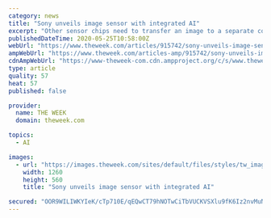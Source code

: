 ```yaml
---
category: news
title: "Sony unveils image sensor with integrated AI"
excerpt: "Other sensor chips need to transfer an image to a separate computer for that type of analysis, but Sony has built AI right into the processor itself"
publishedDateTime: 2020-05-25T10:58:00Z
webUrl: "https://www.theweek.com/articles/915742/sony-unveils-image-sensor-integrated-ai"
ampWebUrl: "https://www.theweek.com/articles-amp/915742/sony-unveils-image-sensor-integrated-ai"
cdnAmpWebUrl: "https://www-theweek-com.cdn.ampproject.org/c/s/www.theweek.com/articles-amp/915742/sony-unveils-image-sensor-integrated-ai"
type: article
quality: 57
heat: 57
published: false

provider:
  name: THE WEEK
  domain: theweek.com

topics:
  - AI

images:
  - url: "https://images.theweek.com/sites/default/files/styles/tw_image_9_4/public/gettyimages-2507455.jpg?itok=pMXJBFHb"
    width: 1260
    height: 560
    title: "Sony unveils image sensor with integrated AI"

secured: "OOR9WILIWKYIeK/cTp710E/qEQwCT79hNOTwCiTbVUCKVSXlu9fK6Iz2nvMuNCksjW7jhPJEQnC6DmNMH6wolOudW9BZqVqMxlIOyBtFhnyEaoS6W40Vgb2zvVYE1gWyzDMnQBWCgNki+t6q1Gl9T4jMr1HFzP9Jf7mvf3DOGPxr7qJcCCnztkBlpjonwoQZLre5HJeZYwn+UWLWUa0s92pRKLIXQ0JwIpxLiHprAjWzJZlSbgzxy32v3jPtHEe8FMm4RvbbBH1nz738Lgk/E5g2fJ//bnpyCf48QP3gGRSsapBYwEJKuSsw9h8b6xMX;2SZQt2DhzhtddiA2VdEHLQ=="
---
```


